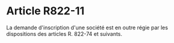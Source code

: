 # Article R822-11

La demande d'inscription d'une société est en outre régie par les dispositions des articles R. 822-74 et suivants.